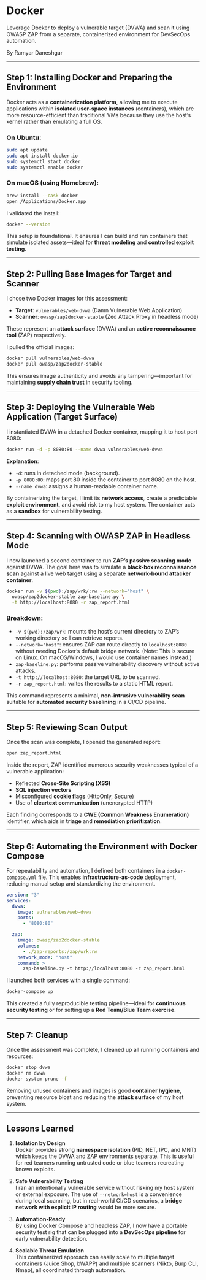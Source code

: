 # Docker
Leverage Docker to deploy a vulnerable target (DVWA) and scan it using OWASP ZAP from a separate, containerized environment for DevSecOps automation.

By Ramyar Daneshgar 


---

## Step 1: Installing Docker and Preparing the Environment

Docker acts as a **containerization platform**, allowing me to execute applications within **isolated user-space instances** (containers), which are more resource-efficient than traditional VMs because they use the host’s kernel rather than emulating a full OS.

### On Ubuntu:
```bash
sudo apt update
sudo apt install docker.io
sudo systemctl start docker
sudo systemctl enable docker
```

### On macOS (using Homebrew):
```bash
brew install --cask docker
open /Applications/Docker.app
```

I validated the install:
```bash
docker --version
```

This setup is foundational. It ensures I can build and run containers that simulate isolated assets—ideal for **threat modeling** and **controlled exploit testing**.

---

## Step 2: Pulling Base Images for Target and Scanner

I chose two Docker images for this assessment:

- **Target**: `vulnerables/web-dvwa` (Damn Vulnerable Web Application)
- **Scanner**: `owasp/zap2docker-stable` (Zed Attack Proxy in headless mode)

These represent an **attack surface** (DVWA) and an **active reconnaissance tool** (ZAP) respectively.

I pulled the official images:
```bash
docker pull vulnerables/web-dvwa
docker pull owasp/zap2docker-stable
```

This ensures image authenticity and avoids any tampering—important for maintaining **supply chain trust** in security tooling.

---

## Step 3: Deploying the Vulnerable Web Application (Target Surface)

I instantiated DVWA in a detached Docker container, mapping it to host port 8080:

```bash
docker run -d -p 8080:80 --name dvwa vulnerables/web-dvwa
```

**Explanation**:
- `-d`: runs in detached mode (background).
- `-p 8080:80`: maps port 80 inside the container to port 8080 on the host.
- `--name dvwa`: assigns a human-readable container name.

By containerizing the target, I limit its **network access**, create a predictable **exploit environment**, and avoid risk to my host system. The container acts as a **sandbox** for vulnerability testing.

---

## Step 4: Scanning with OWASP ZAP in Headless Mode

I now launched a second container to run **ZAP’s passive scanning mode** against DVWA. The goal here was to simulate a **black-box reconnaissance scan** against a live web target using a separate **network-bound attacker container**.

```bash
docker run -v $(pwd):/zap/wrk/:rw --network="host" \
  owasp/zap2docker-stable zap-baseline.py \
  -t http://localhost:8080 -r zap_report.html
```

### Breakdown:
- `-v $(pwd):/zap/wrk`: mounts the host’s current directory to ZAP’s working directory so I can retrieve reports.
- `--network="host"`: ensures ZAP can route directly to `localhost:8080` without needing Docker’s default bridge network. (Note: This is secure on Linux. On macOS/Windows, I would use container names instead.)
- `zap-baseline.py`: performs passive vulnerability discovery without active attacks.
- `-t http://localhost:8080`: the target URL to be scanned.
- `-r zap_report.html`: writes the results to a static HTML report.

This command represents a minimal, **non-intrusive vulnerability scan** suitable for **automated security baselining** in a CI/CD pipeline.

---

## Step 5: Reviewing Scan Output

Once the scan was complete, I opened the generated report:

```bash
open zap_report.html
```

Inside the report, ZAP identified numerous security weaknesses typical of a vulnerable application:
- Reflected **Cross-Site Scripting (XSS)**
- **SQL injection vectors**
- Misconfigured **cookie flags** (HttpOnly, Secure)
- Use of **cleartext communication** (unencrypted HTTP)

Each finding corresponds to a **CWE (Common Weakness Enumeration)** identifier, which aids in **triage** and **remediation prioritization**.

---

## Step 6: Automating the Environment with Docker Compose

For repeatability and automation, I defined both containers in a `docker-compose.yml` file. This enables **infrastructure-as-code** deployment, reducing manual setup and standardizing the environment.

```yaml
version: "3"
services:
  dvwa:
    image: vulnerables/web-dvwa
    ports:
      - "8080:80"

  zap:
    image: owasp/zap2docker-stable
    volumes:
      - ./zap-reports:/zap/wrk:rw
    network_mode: "host"
    command: >
      zap-baseline.py -t http://localhost:8080 -r zap_report.html
```

I launched both services with a single command:
```bash
docker-compose up
```

This created a fully reproducible testing pipeline—ideal for **continuous security testing** or for setting up a **Red Team/Blue Team exercise**.

---

## Step 7: Cleanup 

Once the assessment was complete, I cleaned up all running containers and resources:

```bash
docker stop dvwa
docker rm dvwa
docker system prune -f
```

Removing unused containers and images is good **container hygiene**, preventing resource bloat and reducing the **attack surface** of my host system.

---

## Lessons Learned

1. **Isolation by Design**  
   Docker provides strong **namespace isolation** (PID, NET, IPC, and MNT) which keeps the DVWA and ZAP environments separate. This is useful for red teamers running untrusted code or blue teamers recreating known exploits.

2. **Safe Vulnerability Testing**  
   I ran an intentionally vulnerable service without risking my host system or external exposure. The use of `--network=host` is a convenience during local scanning, but in real-world CI/CD scenarios, a **bridge network with explicit IP routing** would be more secure.

3. **Automation-Ready**  
   By using Docker Compose and headless ZAP, I now have a portable security test rig that can be plugged into a **DevSecOps pipeline** for early vulnerability detection.

4. **Scalable Threat Emulation**  
   This containerized approach can easily scale to multiple target containers (Juice Shop, bWAPP) and multiple scanners (Nikto, Burp CLI, Nmap), all coordinated through automation.

